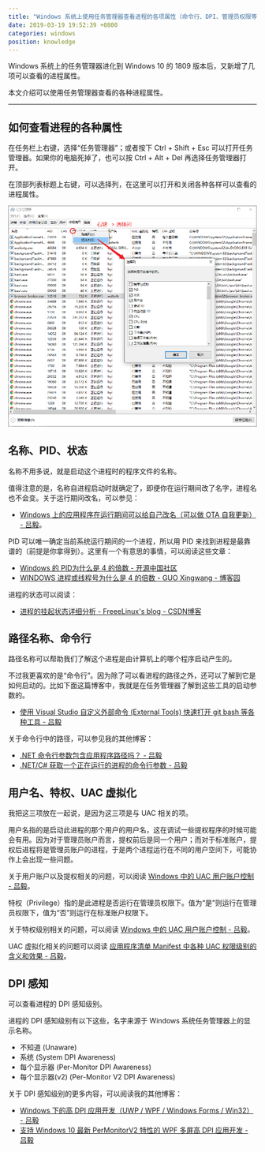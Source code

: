 ```yaml
---
title: "Windows 系统上使用任务管理器查看进程的各项属性（命令行、DPI、管理员权限等）"
date: 2019-03-19 19:52:39 +0800
categories: windows
position: knowledge
---
```


Windows 系统上的任务管理器进化到 Windows 10 的 1809 版本后，又新增了几项可以查看的进程属性。

本文介绍可以使用任务管理器查看的各种进程属性。

---

<div id="toc"></div>

## 如何查看进程的各种属性

在任务栏上右键，选择“任务管理器”；或者按下 Ctrl + Shift + Esc 可以打开任务管理器。如果你的电脑死掉了，也可以按 Ctrl + Alt + Del 再选择任务管理器打开。

在顶部列表标题上右键，可以选择列，在这里可以打开和关闭各种各样可以查看的进程属性。

![任务管理器，选择列](/static/posts/2019-03-19-18-51-09.png)

## 名称、PID、状态

名称不用多说，就是启动这个进程时的程序文件的名称。

值得注意的是，名称自进程启动时就确定了，即便你在运行期间改了名字，进程名也不会变。关于运行期间改名，可以参见：

- [Windows 上的应用程序在运行期间可以给自己改名（可以做 OTA 自我更新） - 吕毅](/post/rename-executable-self-when-running)。

PID 可以唯一确定当前系统运行期间的一个进程，所以用 PID 来找到进程是最靠谱的（前提是你拿得到）。这里有一个有意思的事情，可以阅读这些文章：

- [Windows 的 PID为什么是 4 的倍数 - 开源中国社区](https://www.oschina.net/question/23734_29378)
- [WINDOWS 进程或线程号为什么是 4 的倍数 - GUO Xingwang - 博客园](http://www.cnblogs.com/Thriving-Country/archive/2011/09/18/2180143.html)

进程的状态可以阅读：

- [进程的挂起状态详细分析 - FreeeLinux's blog - CSDN博客](https://blog.csdn.net/freeelinux/article/details/53562592)

## 路径名称、命令行

路径名称可以帮助我们了解这个进程是由计算机上的哪个程序启动产生的。

不过我更喜欢的是“命令行”。因为除了可以看进程的路径之外，还可以了解到它是如何启动的。比如下面这篇博客中，我就是在任务管理器了解到这些工具的启动参数的。

- [使用 Visual Studio 自定义外部命令 (External Tools) 快速打开 git bash 等各种工具 - 吕毅](/post/customize-external-tools-for-visual-studio)

关于命令行中的路径，可以参见我的其他博客：

- [.NET 命令行参数包含应用程序路径吗？ - 吕毅](/post/when-will-the-command-line-args-contain-the-executable-path)
- [.NET/C# 获取一个正在运行的进程的命令行参数 - 吕毅](/post/get-command-line-for-a-running-process)

## 用户名、特权、UAC 虚拟化

我把这三项放在一起说，是因为这三项是与 UAC 相关的项。

用户名指的是启动此进程的那个用户的用户名，这在调试一些提权程序的时候可能会有用。因为对于管理员账户而言，提权前后是同一个用户；而对于标准账户，提权后进程将是管理员账户的进程，于是两个进程运行在不同的用户空间下，可能协作上会出现一些问题。

关于用户账户以及提权相关的问题，可以阅读 [Windows 中的 UAC 用户账户控制 - 吕毅](/post/windows-user-account-control)。

特权（Privilege）指的是此进程是否运行在管理员权限下。值为“是”则运行在管理员权限下，值为“否”则运行在标准账户权限下。

关于特权级别相关的问题，可以阅读 [Windows 中的 UAC 用户账户控制 - 吕毅](/post/windows-user-account-control)。

UAC 虚拟化相关的问题可以阅读 [应用程序清单 Manifest 中各种 UAC 权限级别的含义和效果 - 吕毅](/post/requested-execution-level-of-application-manifest)。

## DPI 感知

可以查看进程的 DPI 感知级别。

进程的 DPI 感知级别有以下这些，名字来源于 Windows 系统任务管理器上的显示名称。

- 不知道 (Unaware)
- 系统 (System DPI Awareness)
- 每个显示器 (Per-Monitor DPI Awareness)
- 每个显示器(v2) (Per-Monitor V2 DPI Awareness)

关于 DPI 感知级别的更多内容，可以阅读我的其他博客：

- [Windows 下的高 DPI 应用开发（UWP / WPF / Windows Forms / Win32） - 吕毅](/post/windows-high-dpi-development)
- [支持 Windows 10 最新 PerMonitorV2 特性的 WPF 多屏高 DPI 应用开发 - 吕毅](/post/windows-high-dpi-development-for-wpf)
